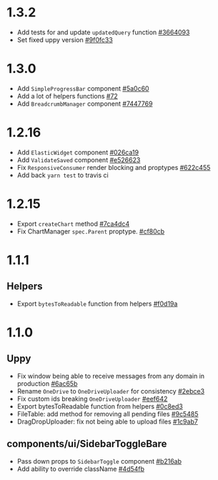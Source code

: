# 1.3.2

- Add tests for and update `updatedQuery` function [#3664093](https://github.com/SpotlightData/nanowire-extensions/pull/78/commits/3664093f5315827a4b7b4e869c3aa9ece0100f0b)
- Set fixed uppy version [#9f0fc33](https://github.com/SpotlightData/nanowire-extensions/pull/78/commits/9f0fc335475e4d68bc3be043fb1511bb8082ebe6)

# 1.3.0

- Add `SimpleProgressBar` component [#5a0c60](https://github.com/SpotlightData/nanowire-extensions/pull/72/commits/5a0c6079a57f5462c8017d2635afeb44d6fc9b1e)
- Add a lot of helpers functions [#72](https://github.com/SpotlightData/nanowire-extensions/pull/72)
- Add `BreadcrumbManager` component [#7447769](https://github.com/SpotlightData/nanowire-extensions/pull/72/commits/7447769a5eb1c3d729a880c9cc056d8b936c9935)

# 1.2.16

- Add `ElasticWidget` component [#026ca19](https://github.com/SpotlightData/nanowire-extensions/pull/71/commits/026ca191b826e4c15998ed834a8fa1a8d29eead8)
- Add `ValidateSaved` component [#e526623](https://github.com/SpotlightData/nanowire-extensions/pull/71/commits/e52662328a045cfac510bbd9dfd15a49167210e2)
- Fix `ResponsiveConsumer` render blocking and proptypes [#622c455](https://github.com/SpotlightData/nanowire-extensions/pull/71/commits/622c455845aa3393de5ea0953a0bc80621e18762)
- Add back `yarn test` to travis ci

# 1.2.15

- Export `createChart` method [#7ca4dc4](https://github.com/SpotlightData/nanowire-extensions/commit/7ca4dc49d23dbdc7fc73380db604cc3b871b43c2)
- Fix ChartManager `spec.Parent` proptype. [#cf80cb](https://github.com/SpotlightData/nanowire-extensions/commit/cf80cb9d91b6a0e7f07886e6c9f2c4be9236871e)

# 1.1.1

## Helpers

- Export `bytesToReadable` function from helpers [#f0d19a](https://github.com/SpotlightData/nanowire-extensions/pull/31/commits/f0d19a86e81d6a6fce9550724c55bb4bd85477e1)

# 1.1.0

## Uppy

- Fix window being able to receive messages from any domain in production [#6ac65b](https://github.com/SpotlightData/nanowire-extensions/commit/6ac65b37f00e39ecde486a1849b85eabb60d31b5)
- Rename `OneDrive` to `OneDriveUploader` for consistency [#2ebce3](https://github.com/SpotlightData/nanowire-extensions/commit/2ebce37e29b915ea57941c5c7b814260ba4591dd)
- Fix custom ids breaking `OneDriveUploader` [#eef642](https://github.com/SpotlightData/nanowire-extensions/commit/eef6427df00b31e41d05a9941d40c99902d8c5ee)
- Export bytesToReadable function from helpers [#0c8ed3](https://github.com/SpotlightData/nanowire-extensions/commit/0c8ed379bfc59a5fbd20a2210b228219e4ff4c28)
- FileTable: add method for removing all pending files [#9c5485](https://github.com/SpotlightData/nanowire-extensions/commit/9c5485f6b909859c73401ad769c3a299aaf59623)
- DragDropUploader: fix not being able to upload files [#1c9ab7](https://github.com/SpotlightData/nanowire-extensions/commit/1c9ab7153903c2313ea70fbcfa7b12178a5643d8)

## components/ui/SidebarToggleBare

- Pass down props to `SidebarToggle` component [#b216ab](https://github.com/SpotlightData/nanowire-extensions/pull/29/commits/b216ab76e6e8ef156f4c9a78eef1488f4f085d48)
- Add ability to override className [#4d54fb](https://github.com/SpotlightData/nanowire-extensions/pull/29/commits/4d54fb5e46d7b3c4590b560f0e2fa6067e79745d)

